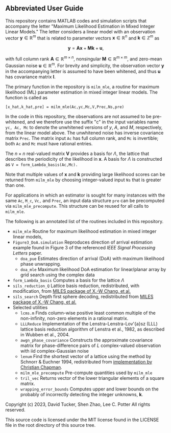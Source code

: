 ## Abbreviated User Guide
This repository contains MATLAB codes and simulation scripts that accompany the letter "Maximum Likelihood Estimation in Mixed Integer Linear Models." The letter considers a linear model with an observation vector $\mathbf{y} \in \mathbb{R}^m$ that is related to parameter vectors $\mathbf{x} \in \mathbb{R}^n$ and $\mathbf{k} \in \mathbb{Z}^m$ as

$$  \mathbf{y} =  \mathbf{A x} + \mathbf{M} \mathbf{k} + \mathbf{u},$$

with full column rank $\mathbf{A}\in \mathbb{R}^{m \times n}$, nonsingular $\mathbf{M} \in \mathbb{R}^{m \times m}$, and zero-mean Gaussian noise $\mathbf{u}  \in \mathbb{R}^m$. For brevity and simplicity, the observation vector $\mathbf{y}$ in the accompanying letter is assumed to have been whitened, and thus $\mathbf{u}$ has covariance matrix $\mathbf{I}$. 

The primary function in the repository is ```milm_mle```, a routine for maximum likelihood (ML) parameter estimation in mixed integer linear models. The function is called as

```[x_hat,k_hat,pre] = milm_mle(Ac,yc,Mc,V,Prec,Ns,pre)```

In the code in this repository, the observations are not assumed to be pre-whitened, and we therefore use the suffix "c" in the input variables name ```yc, Ac, Mc``` to denote the unwhitened versions of $y$, $A$, and $M,$ respectively, from the linear model above. The unwhitened noise has inverse covariance matrix ```Prec```. The matrix input ```Ac``` has full column rank, and ```Mc``` is invertible; both ```Ac``` and ```Mc``` must have rational entries.

The $n \times n$ real-valued matrix $\mathbf{V}$ provides a basis for $\Lambda$, the lattice that describes the periodicity of the likelihood in $\mathbf{x}$. A basis for $\Lambda$ is constructed as ```V = form_Lambda_basis(Ac,Mc).```

Note that multiple values of $\mathbf{x}$ and $\mathbf{k}$ providing large likelihood scores can be returned from ```milm_mle``` by choosing integer-valued input ```Ns``` that is greater than one.

For applications in which an estimator is sought for many instances with the same ```Ac```, ```M_c```, ```Vc,``` and ```Prec```, an input data structure ```pre``` can be precomputed via ```milm_mle_precompute```. This structure can be reused for all calls to ```milm_mle```.


The following is an annotated list of the routines included in this repository.
* ```milm_mle``` Routine for maximum likelihood estimation in mixed integer linear models,
* ```Figure3_DoA.simulation``` Reproduces direction of arrival estimation example found in Figure 3 of the referenced _IEEE Signal Processing Letters_ paper.
  * ```doa_pue```     Estimates direction of arrival (DoA) with maximum likelihood phase unwrapping. 
  * ```doa_mle```     Maximum likelihood DoA estimation for linear/planar array by grid search using the complex data
* ```form_Lambda_basis```     Computes a basis for the lattice $\Lambda$
* ```sils_reduction_Q```     Lattice basis reduction, redistributed, with modification, from [MILES package of X.-W Chang, et al.](https://www.cs.mcgill.ca/~chang/MILES_routine1.php)
* ```sils_search```     Depth first sphere decoding, redistributed from [MILES package of X.-W Chang, et al.](https://www.cs.mcgill.ca/~chang/MILES_routine1.php) 
* Selected utilities
  * ```lcms.m```     Finds column-wise positive least common multiple of the non-infinity, non-zero elements in a rational matrix.
  * ```LLLReduce``` Implementation of the Lenstra-Lenstra-Lov\'{a}sz (LLL) lattice basis reduction algorithm of Lenstra et al., 1982, as described in  Wubben et al., 2004. 
  * ```awgn_phase_covariance```	Constructs the approximate covariance matrix for phase-difference pairs of $L$ complex-valued observation with iid complex-Gaussian noise
  * ```lenum```			Find the shortest vector of a lattice using the method by Schnorr & Euchner 1994, redistributed from [implementation by Christian Chapman](https://github.com/enthdegree/lenum.m). 
  * ```milm_mle_precompute```	Pre-compute quantities used by ```milm_mle```
  * ```tril_vec```		Returns vector of the lower triangular elements of a square matrix.
  * ```wrapping_error_bounds```	Computes upper and lower bounds on the probably of incorrectly detecting the integer unknowns, $\mathbf{k}.$
		

Copyright (c) 2023, David Tucker, Shen Zhao, Lee C. Potter
All rights reserved.

This source code is licensed under the MIT license found in the LICENSE file in the root directory of this source tree. 
